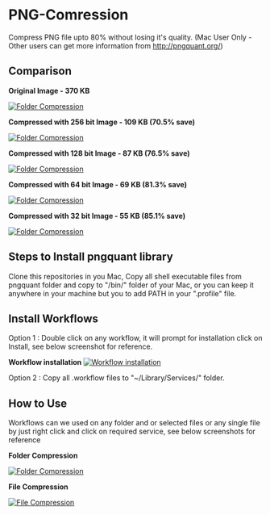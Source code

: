 PNG-Comression
==============

Compress PNG file upto 80% without losing it's quality. (Mac User Only - Other users can get more information from http://pngquant.org/)

Comparison
-----------
**Original Image - 370 KB**

[![Folder Compression](https://raw.githubusercontent.com/jay2503/PNG-Comression/master/Examples/bike_original.png)](#FolderCompression)

**Compressed with 256 bit Image - 109 KB (70.5% save)**

[![Folder Compression](https://raw.githubusercontent.com/jay2503/PNG-Comression/master/Examples/bike_256bit.png)](#FolderCompression)

**Compressed with 128 bit Image - 87 KB (76.5% save)**

[![Folder Compression](https://raw.githubusercontent.com/jay2503/PNG-Comression/master/Examples/bike_128bit.png)](#FolderCompression)

**Compressed with 64 bit Image - 69 KB (81.3% save)**

[![Folder Compression](https://raw.githubusercontent.com/jay2503/PNG-Comression/master/Examples/bike_64bit.png)](#FolderCompression)

**Compressed with 32 bit Image - 55 KB (85.1% save)**

[![Folder Compression](https://raw.githubusercontent.com/jay2503/PNG-Comression/master/Examples/bike_32bit.png)](#FolderCompression)


Steps to Install pngquant library
-----------

Clone this repositories in you Mac, Copy all shell executable files from pngquant folder and copy to "/bin/" folder of your Mac, or you can keep it anywhere in your machine but you to add PATH in your ".profile" file.

Install Workflows
-----------

Option 1 : Double click on any workflow, it will prompt for installation click on Install, see below screenshot for reference.

**Workflow installation**
[![Workflow installation](https://raw.githubusercontent.com/jay2503/PNG-Comression/master/Screenshots/Workflow.png)](#Workflow)

Option 2 : Copy all .workflow files to "~/Library/Services/" folder.

How to Use
-----------

Workflows can we used on any folder and or selected files or any single file by just right click and click on required service, see below screenshots for reference

**Folder Compression**

[![Folder Compression](https://raw.githubusercontent.com/jay2503/PNG-Comression/master/Screenshots/FolderCompression.png)](#FolderCompression)


**File Compression**

[![File Compression](https://raw.githubusercontent.com/jay2503/PNG-Comression/master/Screenshots/FileCompression.png)](#FileCompression)


